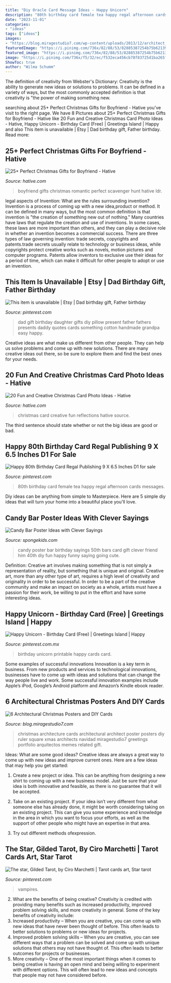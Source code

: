 ```yaml
---
title: "Diy Oracle Card Message Ideas - Happy Unicorn"
description: "80th birthday card female tea happy regal afternoon cards messages"
date: "2023-11-01"
categories:
- "ideas"
tags: ["ideas"]
images:
- "https://blog.miragestudio7.com/wp-content/uploads/2013/12/architect_architecture_christmas-poster-t-square-ruler.jpg"
featuredImage: "https://i.pinimg.com/736x/82/88/53/82885387254b75b6213988d09385f082.jpg"
featured_image: "https://i.pinimg.com/736x/82/88/53/82885387254b75b6213988d09385f082.jpg"
image: "https://i.pinimg.com/736x/f5/32/ec/f532eca456cb78f83725d1ba265fb164.jpg"
ShowToc: true
author: "Wilma Schumm"
---
```



The definition of creativity from Webster's Dictionary:
Creativity is the ability to generate new ideas or solutions to problems. It can be defined in a variety of ways, but the most commonly accepted definition is that creativity is "the power of making something new.

	

		
searching about 25+ Perfect Christmas Gifts for Boyfriend - Hative you've visit to the right page. We have 8 Pictures about 25+ Perfect Christmas Gifts for Boyfriend - Hative like 20 Fun and Creative Christmas Card Photo Ideas - Hative, Happy Unicorn - Birthday Card (Free) | Greetings Island | Happy and also This item is unavailable | Etsy | Dad birthday gift, Father birthday. Read more:
		
    
## 25+ Perfect Christmas Gifts For Boyfriend - Hative

<img loading=lazy src="https://hative.com/wp-content/uploads/2015/11/christmas-gifts-for-boyfriend/19-christmas-gifts-for-boyfriend.jpg" onerror="this.onerror=null;this.src='https://tse1.mm.bing.net/th?id=OIP.bkXLgYmX9K7y-deLccX0bAHaLO&amp;pid=15.1';" alt="25+ Perfect Christmas Gifts for Boyfriend - Hative">

_Source: hative.com_

>boyfriend gifts christmas romantic perfect scavenger hunt hative ldr. 

	

legal aspects of Invention: What are the rules surrounding invention?
Invention is a process of coming up with a new idea,product or method. It can be defined in many ways, but the most common definition is that invention is "the creation of something new out of nothing." Many countries have laws that regulate the creation and use of inventions. In some cases, these laws are more important than others, and they can play a decisive role in whether an invention becomes a commercial success.
There are three types of law governing invention: trade secrets, copyrights and patents.trade secrets usually relate to technology or business ideas, while copyrights protect creative works such as novels, motion pictures and computer programs. Patents allow inventors to exclusive use their ideas for a period of time, which can make it difficult for other people to adopt or use an invention.

    
## This Item Is Unavailable | Etsy | Dad Birthday Gift, Father Birthday

<img loading=lazy src="https://i.pinimg.com/originals/65/35/99/6535992959edd9229d2f5d644ad33193.jpg" onerror="this.onerror=null;this.src='https://tse4.mm.bing.net/th?id=OIP.y71DR9dVj2cF_pYbI0nGggHaJ4&amp;pid=15.1';" alt="This item is unavailable | Etsy | Dad birthday gift, Father birthday">

_Source: pinterest.com_

>dad gift birthday daughter gifts diy pillow present father fathers presents daddy quotes cards something cotton handmade grandpa easy happy. 

	

Creative ideas are what make us different from other people. They can help us solve problems and come up with new solutions. There are many creative ideas out there, so be sure to explore them and find the best ones for your needs.

    
## 20 Fun And Creative Christmas Card Photo Ideas - Hative

<img loading=lazy src="https://hative.com/wp-content/uploads/2014/11/christmas-card-photo-ideas/2-christmas-card-photo-ideas.jpg" onerror="this.onerror=null;this.src='https://tse3.mm.bing.net/th?id=OIP.lk-JE-fr_N0mowTSW0LRmgHaLc&amp;pid=15.1';" alt="20 Fun and Creative Christmas Card Photo Ideas - Hative">

_Source: hative.com_

>christmas card creative fun reflections hative source. 

	

The third sentence should state whether or not the big ideas are good or bad.

    
## Happy 80th Birthday Card Regal Publishing 9 X 6.5 Inches D1 For Sale

<img loading=lazy src="https://i.pinimg.com/736x/3d/12/71/3d1271455fb82d8d865e6b645dc3524d.jpg" onerror="this.onerror=null;this.src='https://tse4.mm.bing.net/th?id=OIP.tr2HhhRfTaYzIFlMHnaiSAHaKq&amp;pid=15.1';" alt="Happy 80th Birthday Card Regal Publishing 9 X 6.5 Inches D1 for sale">

_Source: pinterest.com_

>80th birthday card female tea happy regal afternoon cards messages. 

	

Diy ideas can be anything from simple to Masterpiece. Here are 5 simple diy ideas that will turn your home into a beautiful place you'll love.

    
## Candy Bar Poster Ideas With Clever Sayings

<img loading=lazy src="http://spongekids.com/wp-content/uploads/2015/01/candy-bar-sayings/8-candy-bar-saying-ideas.jpg" onerror="this.onerror=null;this.src='https://tse4.mm.bing.net/th?id=OIP.ZCQ7LAyHzLc_TkZApETBdwHaJ4&amp;pid=15.1';" alt="Candy Bar Poster Ideas with Clever Sayings">

_Source: spongekids.com_

>candy poster bar birthday sayings 50th bars card gift clever friend him 40th diy fun happy funny saying going cute. 

	

Definition: Creative art involves making something that is not simply a representation of reality, but something that is unique and original.
Creative art, more than any other type of art, requires a high level of creativity and originality in order to be successful. In order to be a part of the creative community and make an impact on society as a whole, artists must have a passion for their work, be willing to put in the effort and have some interesting ideas.

    
## Happy Unicorn - Birthday Card (Free) | Greetings Island | Happy

<img loading=lazy src="https://i.pinimg.com/736x/82/88/53/82885387254b75b6213988d09385f082.jpg" onerror="this.onerror=null;this.src='https://tse4.mm.bing.net/th?id=OIP.slgwO0lvL_HanR_khvCDVQHaK0&amp;pid=15.1';" alt="Happy Unicorn - Birthday Card (Free) | Greetings Island | Happy">

_Source: pinterest.com.mx_

>birthday unicorn printable happy cards card. 

	

Some examples of successful innovations
Innovation is a key term in business. From new products and services to technological innovations, businesses have to come up with ideas and solutions that can change the way people live and work. Some successful innovation examples include Apple’s iPod, Google’s Android platform and Amazon’s Kindle ebook reader.

    
## 6 Architectural Christmas Posters And DIY Cards

<img loading=lazy src="https://blog.miragestudio7.com/wp-content/uploads/2013/12/architect_architecture_christmas-poster-t-square-ruler.jpg" onerror="this.onerror=null;this.src='https://tse3.mm.bing.net/th?id=OIP.r8HU80mmqsCz0bJzcjahggHaKf&amp;pid=15.1';" alt="6 Architectural Christmas Posters and DIY Cards">

_Source: blog.miragestudio7.com_

>christmas architecture cards architectural architect poster posters diy ruler square xmas architects navidad miragestudio7 greetings portfolio arquitectos memes related gift. 

	

Ideas: What are some good ideas?
Creative ideas are always a great way to come up with new ideas and improve current ones. Here are a few ideas that may help you get started:
1. Create a new project or idea. This can be anything from designing a new shirt to coming up with a new business model. Just be sure that your idea is both innovative and feasible, as there is no guarantee that it will be accepted.

2. Take on an existing project. If your idea isn’t very different from what someone else has already done, it might be worth considering taking on an existing project. This can give you some experience and knowledge in the area in which you want to focus your efforts, as well as the support of other people who might have an expertise in that area.

3. Try out different methods ofexpression.

    
## The Star, Gilded Tarot, By Ciro Marchetti | Tarot Cards Art, Star Tarot

<img loading=lazy src="https://i.pinimg.com/736x/f5/32/ec/f532eca456cb78f83725d1ba265fb164.jpg" onerror="this.onerror=null;this.src='https://tse3.mm.bing.net/th?id=OIP.Yay92r3zWQQQfhufurZFXQHaM3&amp;pid=15.1';" alt="The star, Gilded Tarot, by Ciro Marchetti | Tarot cards art, Star tarot">

_Source: pinterest.com_

>vampires. 

	

2. What are the benefits of being creative?
Creativity is credited with providing many benefits such as increased productivity, improved problem solving skills, and more creativity in general. Some of the key benefits of creativity include: 
1. Increased productivity – When you are creative, you can come up with new ideas that have never been thought of before. This often leads to better solutions to problems or new ideas for projects. 
2. Improved problem solving skills – When you are creative, you can see different ways that a problem can be solved and come up with unique solutions that others may not have thought of. This often leads to better outcomes for projects or businesses. 
3. More creativity – One of the most important things when it comes to being creative is having an open mind and being willing to experiment with different options. This will often lead to new ideas and concepts that people may not have considered before.

